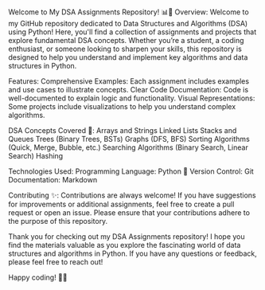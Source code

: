 Welcome to My DSA Assignments Repository! 📊🐍
Overview:
Welcome to my GitHub repository dedicated to Data Structures and Algorithms (DSA) using Python! 
Here, you'll find a collection of assignments and projects that explore fundamental DSA concepts. 
Whether you’re a student, a coding enthusiast, or someone looking to sharpen your skills, 
this repository is designed to help you understand and implement key algorithms and data structures in Python.


Features:
Comprehensive Examples: Each assignment includes examples and use cases to illustrate concepts.
Clear Code Documentation: Code is well-documented to explain logic and functionality.
Visual Representations: Some projects include visualizations to help you understand complex algorithms.


DSA Concepts Covered 🚀:
Arrays and Strings
Linked Lists
Stacks and Queues
Trees (Binary Trees, BSTs)
Graphs (DFS, BFS)
Sorting Algorithms (Quick, Merge, Bubble, etc.)
Searching Algorithms (Binary Search, Linear Search)
Hashing



Technologies Used:
Programming Language: Python 🐍
Version Control: Git
Documentation: Markdown


Contributing ✨:
Contributions are always welcome! If you have suggestions for improvements or additional assignments,
feel free to create a pull request or open an issue. Please ensure 
that your contributions adhere to the purpose of this repository.



Thank you for checking out my DSA Assignments repository! 
I hope you find the materials valuable as you explore the fascinating world of data structures and algorithms in Python.
If you have any questions or feedback, please feel free to reach out!

Happy coding! 🚀✨
